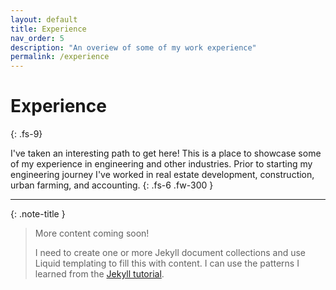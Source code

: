 ```yaml
---
layout: default
title: Experience
nav_order: 5
description: "An overiew of some of my work experience"
permalink: /experience
---
```


# Experience
{: .fs-9}

I've taken an interesting path to get here! This is a place to showcase some of my experience in engineering and other industries. Prior to starting my engineering journey I've worked in real estate development, construction, urban farming, and accounting.
{: .fs-6 .fw-300 }

---

{: .note-title }
> More content coming soon!
>
> I need to create one or more Jekyll document collections and use Liquid templating to fill this with content. I can use the patterns I learned from the [Jekyll tutorial](https://jekyllrb.com/docs/collections/).